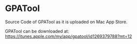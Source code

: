 # GPATool

Source Code of GPATool as it is uploaded on Mac App Store.

GPATool can be downloaded at: https://itunes.apple.com/my/app/gpatool/id1269379788?mt=12
